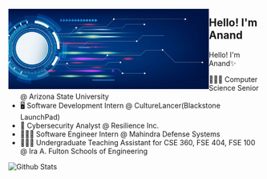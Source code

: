 <img alt="Tech Banner 1" src="./techbanner1.jpg" width='400' align="left"/><h2 align="left">Hello! I'm Anand</h2>
Hello! I'm Anand✨
- 👨🏻‍🎓 Computer Science Senior @ Arizona State University
- 🖥️ Software Development Intern @ CultureLancer(Blackstone LaunchPad)
- 🔐 Cybersecurity Analyst @ Resilience Inc.
- 🧑🏻‍💻 Software Engineer Intern @ Mahindra Defense Systems
- 🧑🏻‍🏫 Undergraduate Teaching Assistant for CSE 360, FSE 404, FSE 100 @ Ira A. Fulton Schools of Engineering

<img align="left" alt="Github Stats" src="https://github-readme-stats.vercel.app/api/top-langs/?username=amishr87&layout=compact&theme=dark&border_radius=20">


<!--
![Top Langs](https://github-readme-stats.vercel.app/api/top-langs/?username=anuraghazra&layout=compact)
amishr87/amishr87 is a ✨ special ✨ repository because its `README.md` (this file) appears on your GitHub profile.
You can click the Preview link to take a look at your changes.
--->
